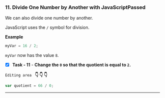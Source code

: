
### 11. Divide One Number by Another with JavaScriptPassed
We can also divide one number by another.

JavaScript uses the `/` symbol for division.

**Example**

```js
myVar = 16 / 2;
```
`myVar` now has the value `8`.

- [x] **Task - 11**  - **Change the `0` so that the quotient is equal to `2`.**

``Editing area `` **:point_down: :point_down: :point_down:**

```js
var quotient = 66 / 0;
```
*************************************************************************************